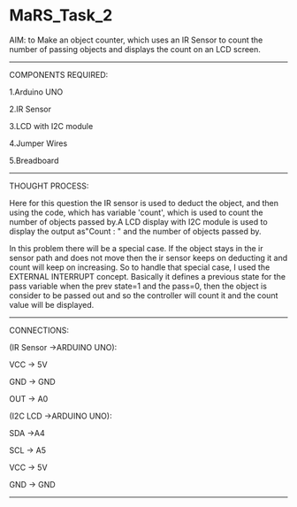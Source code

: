 # MaRS_Task_2
AIM: to Make an object counter, which uses an IR Sensor to count the number of passing objects and displays the count on an LCD screen.

_____________________________________
COMPONENTS REQUIRED:

1.Arduino UNO

2.IR Sensor

3.LCD with I2C module

4.Jumper Wires

5.Breadboard 

_____________________________________

THOUGHT PROCESS:

Here for this question the IR sensor is used to deduct the object, and then using the code, which has variable 'count', which is used to count the number of objects passed by.A LCD display with I2C module is used to display the output as"Count : " and the number of objects passed by.

In this problem there will be a special case. If the object stays in the ir sensor path and does not move then the ir sensor keeps on deducting it and count will keep on increasing. So to handle that special case, I used the EXTERNAL INTERRUPT concept. Basically it defines a previous state for the pass variable when the prev state=1 and the pass=0, then the object is consider to be passed out and so the controller will count it and the count value will be displayed.




__________________________


CONNECTIONS:

(IR Sensor ->ARDUINO UNO):

VCC -> 5V

GND -> GND

OUT -> A0

(I2C LCD ->ARDUINO UNO):

SDA ->A4 

SCL -> A5

VCC -> 5V

GND -> GND

__________________________
